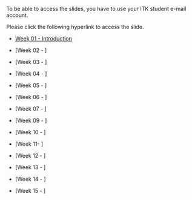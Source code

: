 To be able to access the slides, you have to use
your ITK student e-mail account.

Please click the following hyperlink to access the slide. 

* [Week 01 - Introduction](https://drive.google.com/file/d/1Fd5s9u7lFIwzsN5sIB29xa1Aq-USzSVy/view?usp=drive_link) 

* [Week 02 - ]
* [Week 03 - ]
* [Week 04 - ]
* [Week 05 - ]
* [Week 06 - ]
* [Week 07 - ]

* [Week 09 - ]
* [Week 10 - ]
* [Week 11- ]
* [Week 12 - ]
* [Week 13 - ]
* [Week 14 - ]
* [Week 15 - ]